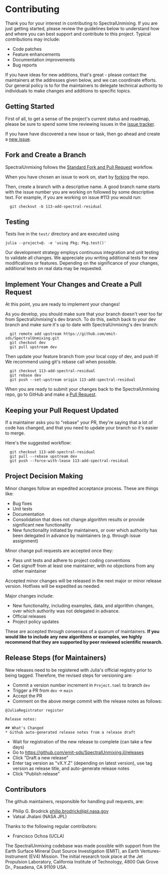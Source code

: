Contributing
============

Thank you for your interest in contributing to SpectralUnmixing. If you are just getting
started, please review the guidelines below to understand how and where you can
best support and contribute to this project.  Typical contributions may include:

* Code patches
* Feature enhancements
* Documentation improvements
* Bug reports

If you have ideas for new additions, that's great - please contact the maintainers
at the addresses given below, and we can coordinate efforts.  Our general policy
is to for the maintainers to delegate technical authority to individuals to make
changes and additions to specific topics.


Getting Started
---------------

First of all, to get a sense of the project's current status and roadmap, please
be sure to spend some time reviewing issues in the [issue tracker](https://github.com/emit-sds/SpectralUnmixing/issues).

If you have have discovered a new issue or task, then go ahead and create a [new issue](https://github.com/emit-sds/SpectralUnmixing/issues/new).


Fork and Create a Branch
------------------------

SpectralUnmixing follows the [Standard Fork and Pull Request](https://gist.github.com/Chaser324/ce0505fbed06b947d962) workflow.

When you have chosen an issue to work on, start by [forking](https://help.github.com/articles/fork-a-repo/) the repo.

Then, create a branch with a descriptive name.  A good branch name starts with
the issue number you are working on followed by some descriptive text.  For
example, if you are working on issue #113 you would run:

```
  git checkout -b 113-add-spectral-residual
```


Testing
-------

Tests live in the `test/` directory and are executed using
```
julia --project=@. -e 'using Pkg; Pkg.test()'
```

Our development strategy employs continuous integration and unit testing to validate all changes.  We appreciate you writing additional tests for new modifications or features.  Depending on the significance of your changes, additional tests on real data may be requested.


Implement Your Changes and Create a Pull Request
------------------------------------------------

At this point, you are ready to implement your changes!

As you develop, you should make sure that your branch doesn't veer too far from SpectralUnmixing's dev branch.  To do this, switch back to your dev branch and make
sure it's up to date with SpectralUnmixing's dev branch:

```
  git remote add upstream https://github.com/emit-sds/SpectralUnmixing.git
  git checkout dev
  git pull upstream dev
```

Then update your feature branch from your local copy of dev, and push it!  We recommend using git's rebase call when possible.

```
  git checkout 113-add-spectral-residual
  git rebase dev
  git push --set-upstream origin 113-add-spectral-residual
```

When you are ready to submit your changes back to the SpectralUnmixing repo, go to GitHub
and make a [Pull Request](https://help.github.com/articles/creating-a-pull-request).

Keeping your Pull Request Updated
---------------------------------

If a maintainer asks you to "rebase" your PR, they're saying that a lot of code
has changed, and that you need to update your branch so it's easier to merge.

Here's the suggested workflow:

```
  git checkout 113-add-spectral-residual
  git pull --rebase upstream dev
  git push --force-with-lease 113-add-spectral-residual
```

Project Decision Making
-----------------------

Minor changes follow an expedited acceptance process.  These are things like:

* Bug fixes
* Unit tests
* Documentation
* Consolidation that does not change algorithm results or provide significant new functionality
* New functionality initiated by maintainers, or over which authority has been delegated in advance by maintainers (e.g. through issue assignment)

Minor change pull requests are accepted once they:

* Pass unit tests and adhere to project coding conventions
* Get signoff from at least one maintainer, with no objections from any other maintainer

Accepted minor changes will be released in the next major or minor release version. Hotfixes will be expedited as needed.

Major changes include:

* New functionality, including examples, data, and algorithm changes, over which authority was not delegated in advance.
* Official releases
* Project policy updates

These are accepted through consensus of a quorum of maintainers.  **If you would like to include any new algorithms or examples, we highly recommend that they are supported by peer reviewed scientific research.**

Release Steps (for Maintainers)
-------------------------------

New releases need to be registered with Julia's official registry prior to being tagged.
Therefore, the revised steps for versioning are:

* Commit a version number increment in `Project.toml` to branch `dev`
* Trigger a PR from `dev` -> `main`
* Accept the PR
* Comment on the above merge commit with the release notes as follows:
```
@JuliaRegistrator register

Release notes:

## What's Changed
* Github auto-generated release notes from a release draft

```
* Wait for registration of the new release to complete (can take a few days)
* Go to https://github.com/emit-sds/SpectralUnmixing.jl/releases
* Click "Draft a new release"
* Enter tag version as "vX.Y.Z" (depending on latest version), use tag version as release title, and auto-generate release notes
* Click "Publish release"

Contributors
------------

The github maintainers, responsible for handling pull requests, are:

* Philip G. Brodrick philip.brodrick@jpl.nasa.gov
* Vatsal Jhalani (NASA JPL)

Thanks to the following regular contributors:

* Francisco Ochoa (UCLA)

The SpectralUnmixing codebase was made possible with support from the Earth Surface Mineral Dust Source Investigation (EMIT), an Earth Ventures-Instrument (EV4) Mission.
The initial research took place at the Jet Propulsion Laboratory, California Institute of Technology, 4800 Oak Grove Dr., Pasadena, CA 91109 USA.
